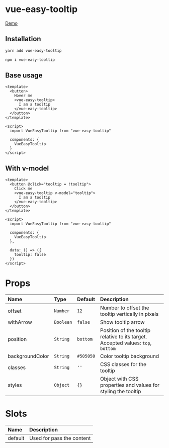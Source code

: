 # vue-easy-tooltip

[Demo](https://b13oleksandr.github.io/vue-easy-tooltip/)

## Installation
``` sh
yarn add vue-easy-tooltip
```

``` sh
npm i vue-easy-tooltip
```

## Base usage
``` vue
<template>
  <button>
    Hover me
    <vue-easy-tooltip>
      I am a tooltip
    </vue-easy-tooltip>
  </button>
</template>

<script>
  import VueEasyTooltip from "vue-easy-tooltip"
  
  components: {
    VueEasyTooltip
  }
</script>
```

## With v-model
``` vue
<template>
  <button @click="tooltip = !tooltip">
    Click me
    <vue-easy-tooltip v-model="tooltip">
      I am a tooltip
    </vue-easy-tooltip>
  </button>
</template>

<script>
  import VueEasyTooltip from "vue-easy-tooltip"
  
  components: {
    VueEasyTooltip
  },
  
  data: () => ({
    tooltip: false
  })
</script>
```

# Props

| Name                   | Type            | Default       | Description                                                                      |
| :----------------------|:----------------|:--------------|:---------------------------------------------------------------------------------|
| offset                  | `Number`       | `12`          | Number to offset the tooltip vertically in pixels                                |
| withArrow               | `Boolean`      | `false`       | Show tooltip arrow                                                               |
| position                | `String`       | `bottom`      | Position of the tooltip relative to its target. Accepted values: `top`, `bottom` |
| backgroundColor         | `String`       | `#505050`     | Color tooltip background                                                         |
| classes                 | `String`       | `''`          | CSS classes for the tooltip                                                      |
| styles                  | `Object`       | `{}`          | Object with CSS properties and values for styling the tooltip                    |

# Slots

| Name                   | Description                                                |
| :----------------------|:-----------------------------------------------------------|
| default                | Used for pass the content                                  |
